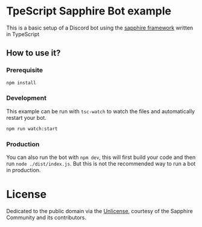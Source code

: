 # TpeScript Sapphire Bot example

This is a basic setup of a Discord bot using the [sapphire framework][sapphire] written in TypeScript

## How to use it?

### Prerequisite

```sh
npm install
```

### Development

This example can be run with `tsc-watch` to watch the files and automatically restart your bot.

```sh
npm run watch:start
```

### Production

You can also run the bot with `npm dev`, this will first build your code and then run `node ./dist/index.js`. But this is not the recommended way to run a bot in production.

# License

Dedicated to the public domain via the [Unlicense], courtesy of the Sapphire Community and its contributors.

[sapphire]: https://github.com/sapphiredev/framework
[Unlicense]: https://github.com/sapphiredev/examples/blob/main/LICENSE.md

